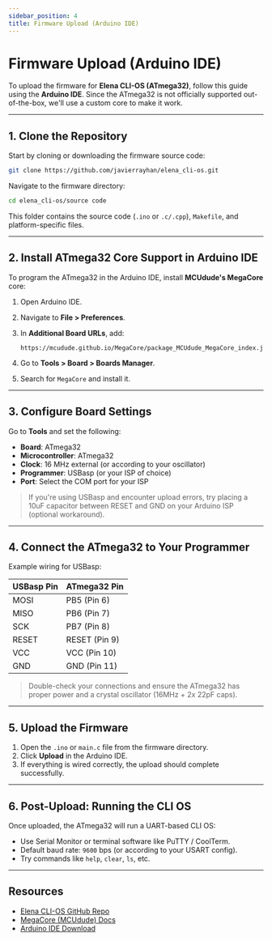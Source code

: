 ```yaml
---
sidebar_position: 4
title: Firmware Upload (Arduino IDE)
---
```


# Firmware Upload (Arduino IDE)

To upload the firmware for **Elena CLI-OS (ATmega32)**, follow this guide using the **Arduino IDE**. Since the ATmega32 is not officially supported out-of-the-box, we'll use a custom core to make it work.

---

## 1. Clone the Repository

Start by cloning or downloading the firmware source code:

```bash
git clone https://github.com/javierrayhan/elena_cli-os.git
```

Navigate to the firmware directory:

```bash
cd elena_cli-os/source code
```

This folder contains the source code (`.ino` or `.c/.cpp`), `Makefile`, and platform-specific files.

---

## 2. Install ATmega32 Core Support in Arduino IDE

To program the ATmega32 in the Arduino IDE, install **MCUdude's MegaCore** core:

1. Open Arduino IDE.
2. Navigate to **File > Preferences**.
3. In **Additional Board URLs**, add:

   ```
   https://mcudude.github.io/MegaCore/package_MCUdude_MegaCore_index.json
   ```
4. Go to **Tools > Board > Boards Manager**.
5. Search for `MegaCore` and install it.

---

## 3. Configure Board Settings

Go to **Tools** and set the following:

* **Board**: ATmega32
* **Microcontroller**: ATmega32
* **Clock**: 16 MHz external (or according to your oscillator)
* **Programmer**: USBasp (or your ISP of choice)
* **Port**: Select the COM port for your ISP

> If you're using USBasp and encounter upload errors, try placing a 10uF capacitor between RESET and GND on your Arduino ISP (optional workaround).

---

## 4. Connect the ATmega32 to Your Programmer

Example wiring for USBasp:

| USBasp Pin | ATmega32 Pin  |
| ---------- | ------------- |
| MOSI       | PB5 (Pin 6)   |
| MISO       | PB6 (Pin 7)   |
| SCK        | PB7 (Pin 8)   |
| RESET      | RESET (Pin 9) |
| VCC        | VCC (Pin 10)  |
| GND        | GND (Pin 11)  |

> Double-check your connections and ensure the ATmega32 has proper power and a crystal oscillator (16MHz + 2x 22pF caps).

---

## 5. Upload the Firmware

1. Open the `.ino` or `main.c` file from the firmware directory.
2. Click **Upload** in the Arduino IDE.
3. If everything is wired correctly, the upload should complete successfully.

---

## 6. Post-Upload: Running the CLI OS

Once uploaded, the ATmega32 will run a UART-based CLI OS:

* Use Serial Monitor or terminal software like PuTTY / CoolTerm.
* Default baud rate: `9600` bps (or according to your USART config).
* Try commands like `help`, `clear`, `ls`, etc.

---

## Resources

* [Elena CLI-OS GitHub Repo](https://github.com/javierrayhan/elena_cli-os)
* [MegaCore (MCUdude) Docs](https://github.com/MCUdude/MegaCore)
* [Arduino IDE Download](https://www.arduino.cc/en/software)
